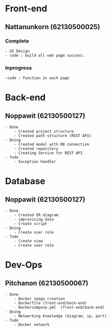 # Front-end
## Nattanunkorn (62130500025)
### Complete
    - UI Design
    - code : build all web page success.
    

### Inprogress
    -code : Function in each page
    
# Back-end
## Noppawit (62130500127)
    - Done
        - Created project structure
        - Created path structure (REST API)
    - Doing
        - Created model with DB connection
        - Created repository
        - Creating Service for REST API
    - Todo
        - Exception handler
# Database
## Noppawit (62130500127)
    - Done
        - Created ER diagram
        - improvising data
        - Create script
    - Doing
        - Create user role
    - Todo
        - Create view
        - Create user role
# Dev-Ops 
## Pitchanon (62130500067)
    - Done
        - Docker image creation 
        - Dockerfile (front-end/back-end)
        - Dockercompose.yml  (front-end/back-end)
    - Doing
        - Networking knowledge (diagram, ip, port)
    - Todo
        - Docker network 

    
